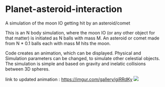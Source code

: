 # Planet-asteroid-interaction
A simulation of the moon IO getting hit by an asteroid/comet

This is an N body simulation, where the moon IO (or any other object for that matter) is initiated as N balls with mass M.
An asteroid or comet made from N * 0.1 balls each with mass M hits the moon. 

Code creates an animation, which can be displayed. Physical and Simulation parameters can be changed, to simulate other celestial objects.
The simulation is simple and based on gravity and inelatic collisions between 3D spheres.

link to updated animation : https://imgur.com/gallery/giRRdKy
![](https://i.imgur.com/CYIuiEZ.gif)

